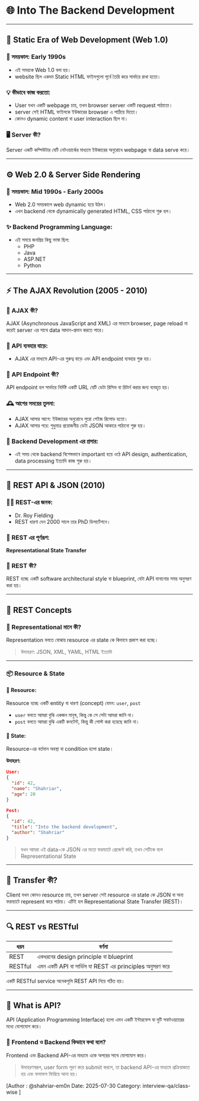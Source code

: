
# 🌐 Into The Backend Development

---

## 🧱 Static Era of Web Development (Web 1.0)

### 🔹 সময়কাল: Early 1990s
- এই সময়কে Web 1.0 বলা হয়।
- website ছিল একদম Static HTML ফাইলগুলো পূর্বে তৈরি করে সার্ভারে রাখা হতো।

### 💡 কীভাবে কাজ করতো:
- User যখন একটি webpage চায়, তখন browser server একটি request পাঠাতো।
- server সেই HTML ফাইলকে   ইউজারের browser এ পাঠিয়ে দিতো।
- কোনও dynamic content বা user interaction ছিল না।

### 🖥️ Server কী?
Server একটি কম্পিউটার যেটি নেটওয়ার্কের মাধ্যমে ইউজারের অনুরোধে webpage বা data serve করে।

---

## ⚙️ Web 2.0 & Server Side Rendering

### 🔹 সময়কাল: Mid 1990s - Early 2000s

- Web 2.0 সময়কালে web dynamic হয়ে উঠল।
- এখন backend থেকে dynamically generated HTML, CSS পাঠানো শুরু হল।

### ✨ Backend Programming Language:
- এই সময়ে জনপ্রিয় কিছু ভাষা ছিল:
  - PHP
  - Java
  - ASP.NET
  - Python

---

## ⚡ The AJAX Revolution (2005 - 2010)

### 🔄 AJAX কী?
AJAX (Asynchronous JavaScript and XML) এর মাধ্যমে browser, page reload না করেই server এর সাথে data আদান-প্রদান করতে পারে।

### 🔸 API ব্যবহার বাড়ে:
- AJAX এর মাধ্যমে API-এর গুরুত্ব বাড়ে এবং API endpoint ব্যবহার শুরু হয়।

### 🔹 API Endpoint কী?
API endpoint হল সার্ভারে নির্দিষ্ট একটি URL যেটি ডেটা রিসিভ বা রিটার্ন করার জন্য ব্যবহৃত হয়।

### 🕰️ আগের সময়ের তুলনা:
- AJAX আসার আগে: ইউজারের অনুরোধে পুরো পেইজ রিলোড হতো।
- AJAX আসার পরে: শুধুমাত্র প্রয়োজনীয় ডেটা JSON আকারে পাঠানো শুরু হয়।

### 📌 Backend Development এর প্রসার:
- এই সময় থেকে backend বিশেষভাবে important হয়ে ওঠে  API design, authentication, data processing ইত্যাদি কাজ শুরু হয়।

---

## 🔄 REST API & JSON (2010)

### 👨‍🔬 REST-এর জনক:
- Dr. Roy Fielding
- REST ধারণা দেন 2000 সালে তার PhD ডিসার্টেশনে।

### 📖 REST এর পূর্ণরূপ:
**Representational State Transfer**

### 📐 REST কী?
REST হচ্ছে একটি software architectural style বা blueprint, যেটা API বানানোর সময় অনুসরণ করা হয়।

---

## 🧠 REST Concepts

### 📌 Representational মানে কী?
Representation বলতে বোঝায়  resource এর state কে কিভাবে প্রকাশ করা হচ্ছে।

> উদাহরণ: JSON, XML, YAML, HTML ইত্যাদি

---

### 📦 Resource & State

#### 🔹 Resource:
Resource হচ্ছে একটি entity বা ধারণা (concept)  যেমন: `user`, `post`

- `user` বলতে আমরা বুঝি একজন মানুষ, কিন্তু কে সে সেটা আমরা জানি না।
- `post` বলতে আমরা বুঝি একটি কনটেন্ট, কিন্তু কী পোস্ট করা হয়েছে জানি না।

#### 🔹 State:
Resource-এর বর্তমান অবস্থা বা condition হলো state।

**উদাহরণ:**
```json
User:
{
  "id": 42,
  "name": "Shahriar",
  "age": 20
}

Post:
{
  "id": 42,
  "title": "Into the backend development",
  "author": "Shahriar"
}
```

> যখন আমরা এই data-কে JSON এর মতো ফরম্যাটে প্রেজেন্ট করি, তখন সেটিকে বলে Representational State

---

## 🔁 Transfer কী?
Client যখন কোনও resource চায়, তখন server সেই resource এর state কে JSON বা অন্য ফরম্যাটে represent করে পাঠায়। এটিই হল Representational State Transfer (REST)।

---

## 🔍 REST vs RESTful

| ধরন | বর্ণনা |
|------|--------|
| REST | একধরনের design principle বা blueprint |
| RESTful | এমন একটি API বা সার্ভিস যা REST এর principles অনুসরণ করে |

একটি RESTful service অনেকগুলি REST API নিয়ে গঠিত হয়।

---

## 🧰 What is API?

API (Application Programming Interface) হলো এমন একটি ইন্টারফেস যা দুটি সফটওয়্যারের মধ্যে যোগাযোগ করে।

### 💬 Frontend ও Backend কিভাবে কথা বলে?
Frontend এবং Backend API-এর মাধ্যমে একে অপরের সাথে যোগাযোগ করে।

> উদাহরণস্বরূপ, user form পূরণ করে submit করলে, তা backend API-এর মাধ্যমে প্রক্রিয়াজাত হয় এবং ফলাফল ফিরিয়ে আনা হয়।

[Author : @shahriar-em0n  Date: 2025-07-30 Category: interview-qa/class-wise ]